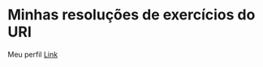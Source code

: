 # Minhas resoluções de exercícios do URI

Meu perfil [Link](https://www.urionlinejudge.com.br/judge/en/profile/553445)
